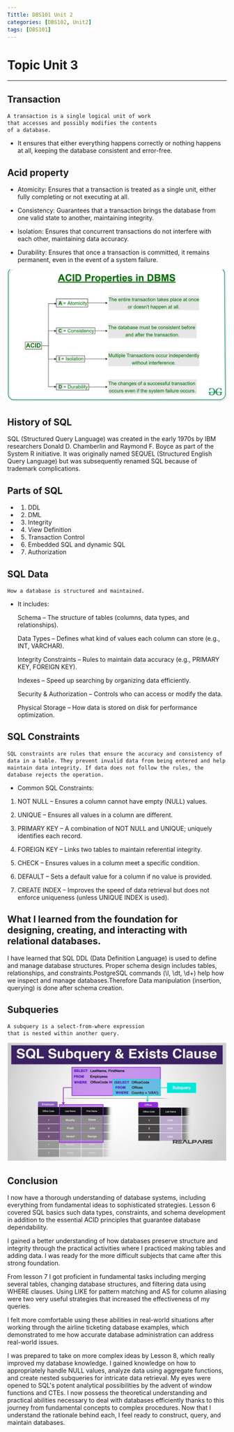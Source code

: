 ```yaml
---
Tittle: DBS101 Unit 2
categories: [DBS102, Unit2]
tags: [DBS101]
---
```


# Topic Unit 3
---
 ## Transaction
    A transaction is a single logical unit of work
    that accesses and possibly modifies the contents
    of a database.

- It ensures that either everything happens correctly or nothing happens at    all, keeping the database consistent and error-free.


## Acid property
- Atomicity: Ensures that a transaction is treated as a single unit, either fully completing or not executing at all.

- Consistency: Guarantees that a transaction brings the database from one valid state to another, maintaining integrity.

- Isolation: Ensures that concurrent transactions do not interfere with each other, maintaining data accuracy.

- Durability: Ensures that once a transaction is committed, it remains permanent, even in the event of a system failure.

![alt text](../assets/AP.png)

## History of SQL
SQL (Structured Query Language) was created in the early 1970s by IBM researchers Donald D. Chamberlin and Raymond F. Boyce as part of the System R initiative. It was originally named SEQUEL (Structured English Query Language) but was subsequently renamed SQL because of trademark complications.

## Parts of SQL
- 1. DDL
- 2. DML
- 3. Integrity
- 4. View Definition
- 5. Transaction Control
- 6. Embedded SQL and dynamic SQL
- 7. Authorization

## SQL Data 
    How a database is structured and maintained. 

- It includes:

  Schema – The structure of tables (columns, data types, and relationships).

  Data Types – Defines what kind of values each column can store (e.g., INT, VARCHAR).

  Integrity Constraints – Rules to maintain data accuracy (e.g., PRIMARY KEY, FOREIGN KEY).

  Indexes – Speed up searching by organizing data efficiently.

  Security & Authorization – Controls who can access or modify the data.

  Physical Storage – How data is stored on disk for performance optimization.









## SQL Constraints 
    SQL constraints are rules that ensure the accuracy and consistency of data in a table. They prevent invalid data from being entered and help maintain data integrity. If data does not follow the rules, the database rejects the operation.

- Common SQL Constraints:

1. NOT NULL – Ensures a column cannot have empty (NULL) values.

2. UNIQUE – Ensures all values in a column are different.

3. PRIMARY KEY – A combination of NOT NULL and UNIQUE; uniquely identifies each record.

4. FOREIGN KEY – Links two tables to maintain referential integrity.

5. CHECK – Ensures values in a column meet a specific condition.

6. DEFAULT – Sets a default value for a column if no value is provided.

7. CREATE INDEX – Improves the speed of data retrieval but does not enforce uniqueness (unless UNIQUE INDEX is used).

## What I learned from the  foundation for designing, creating, and interacting with relational databases.


 I have learned that SQL DDL (Data Definition Language) is used to define and manage database structures. Proper schema design includes tables, relationships, and constraints.PostgreSQL commands (\l, \dt, \d+) help how we inspect and manage databases.Therefore Data manipulation (insertion, querying) is done after schema creation.

## Subqueries
    A subquery is a select-from-where expression
    that is nested within another query.
![alt text](../assets/S.png)

## Conclusion
I now have a thorough understanding of database systems, including everything from fundamental ideas to sophisticated strategies. Lesson 6 covered SQL basics such data types, constraints, and schema development in addition to the essential ACID principles that guarantee database dependability.


 I gained a better understanding of how databases preserve structure and integrity through the practical activities where I practiced making tables and adding data. I was ready for the more difficult subjects that came after this strong foundation.

From lesson 7 I got proficient in fundamental tasks including merging several tables, changing database structures, and filtering data using WHERE clauses. Using LIKE for pattern matching and AS for column aliasing were two very useful strategies that increased the effectiveness of my queries. 

I felt more comfortable using these abilities in real-world situations after working through the airline ticketing database examples, which demonstrated to me how accurate database administration can address real-world issues.

I was prepared to take on more complex ideas by Lesson 8, which really improved my database knowledge. I gained knowledge on how to appropriately handle NULL values, analyze data using aggregate functions, and create nested subqueries for intricate data retrieval. My eyes were opened to SQL's potent analytical possibilities by the advent of window functions and CTEs. I now possess the theoretical understanding and practical abilities necessary to deal with databases efficiently thanks to this journey from fundamental concepts to complex procedures. Now that I understand the rationale behind each, I feel ready to construct, query, and maintain databases.